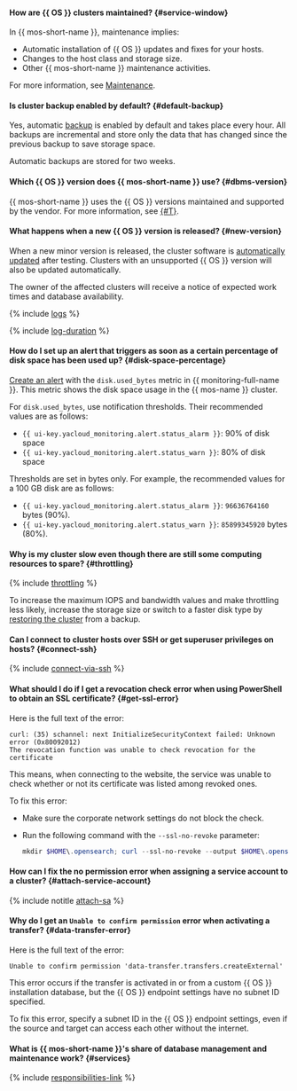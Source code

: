 #### How are {{ OS }} clusters maintained? {#service-window}

In {{ mos-short-name }}, maintenance implies:

* Automatic installation of {{ OS }} updates and fixes for your hosts.
* Changes to the host class and storage size.
* Other {{ mos-short-name }} maintenance activities.

For more information, see [Maintenance](../../managed-opensearch/concepts/maintenance.md).

#### Is cluster backup enabled by default? {#default-backup}

Yes, automatic [backup](../../managed-opensearch/concepts/backup.md) is enabled by default and takes place every hour. All backups are incremental and store only the data that has changed since the previous backup to save storage space.

Automatic backups are stored for two weeks.

#### Which {{ OS }} version does {{ mos-short-name }} use? {#dbms-version}

{{ mos-short-name }} uses the {{ OS }} versions maintained and supported by the vendor. For more information, see [{#T}](../../managed-opensearch/concepts/update-policy.md).

#### What happens when a new {{ OS }} version is released? {#new-version}

When a new minor version is released, the cluster software is [automatically updated](../../managed-opensearch/concepts/update-policy.md) after testing. Clusters with an unsupported {{ OS }} version will also be updated automatically.

The owner of the affected clusters will receive a notice of expected work times and database availability.

{% include [logs](../logs.md) %}

{% include [log-duration](../../_includes/mdb/log-duration-qa.md) %}

#### How do I set up an alert that triggers as soon as a certain percentage of disk space has been used up? {#disk-space-percentage}

[Create an alert](../../managed-opensearch/operations/monitoring.md#monitoring-integration) with the `disk.used_bytes` metric in {{ monitoring-full-name }}. This metric shows the disk space usage in the {{ mos-name }} cluster.

For `disk.used_bytes`, use notification thresholds. Their recommended values are as follows:

* `{{ ui-key.yacloud_monitoring.alert.status_alarm }}`: 90% of disk space
* `{{ ui-key.yacloud_monitoring.alert.status_warn }}`: 80% of disk space

Thresholds are set in bytes only. For example, the recommended values for a 100 GB disk are as follows:

* `{{ ui-key.yacloud_monitoring.alert.status_alarm }}`: `96636764160` bytes (90%).
* `{{ ui-key.yacloud_monitoring.alert.status_warn }}`: `85899345920` bytes (80%).

#### Why is my cluster slow even though there are still some computing resources to spare? {#throttling}

{% include [throttling](../throttling.md) %}

To increase the maximum IOPS and bandwidth values and make throttling less likely, increase the storage size or switch to a faster disk type by [restoring the cluster](../../managed-opensearch/operations/cluster-backups.md#restore) from a backup.

#### Can I connect to cluster hosts over SSH or get superuser privileges on hosts? {#connect-ssh}

{% include [connect-via-ssh](../../_includes/mdb/connect-via-ssh.md) %}

#### What should I do if I get a revocation check error when using PowerShell to obtain an SSL certificate? {#get-ssl-error}

Here is the full text of the error:

```text
curl: (35) schannel: next InitializeSecurityContext failed: Unknown error (0x80092012)
The revocation function was unable to check revocation for the certificate
```
This means, when connecting to the website, the service was unable to check whether or not its certificate was listed among revoked ones.

To fix this error:

* Make sure the corporate network settings do not block the check.
* Run the following command with the `--ssl-no-revoke` parameter:

   ```powershell
   mkdir $HOME\.opensearch; curl --ssl-no-revoke --output $HOME\.opensearch\root.crt {{ crt-web-path }}
   ```

#### How can I fix the no permission error when assigning a service account to a cluster? {#attach-service-account}

{% include notitle [attach-sa](../../_qa/attach-sa.md) %}

#### Why do I get an `Unable to confirm permission` error when activating a transfer? {#data-transfer-error}

Here is the full text of the error:

```text
Unable to confirm permission 'data-transfer.transfers.createExternal'
```

This error occurs if the transfer is activated in or from a custom {{ OS }} installation database, but the {{ OS }} endpoint settings have no subnet ID specified.

To fix this error, specify a subnet ID in the {{ OS }} endpoint settings, even if the source and target can access each other without the internet.

#### What is {{ mos-short-name }}'s share of database management and maintenance work? {#services}

{% include [responsibilities-link](../../_includes/mdb/responsibilities-link.md) %}